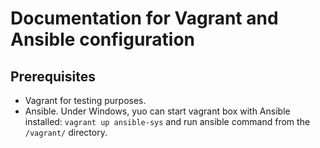 # Documentation for Vagrant and Ansible configuration

## Prerequisites

* Vagrant for testing purposes.
* Ansible. Under Windows, yuo can start vagrant box with Ansible installed: `vagrant up ansible-sys` and run ansible command from the `/vagrant/` directory.
